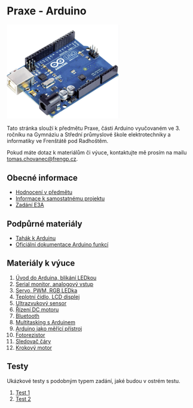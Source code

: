 # Praxe - Arduino

<img src="img/README_1.png" width="300"/>

Tato stránka slouží k předmětu Praxe, části Arduino vyučovaném ve 3. ročníku na Gymnáziu a Střední průmyslové škole elektrotechniky a informatiky ve Frenštátě pod Radhoštěm.

Pokud máte dotaz k materiálům či výuce, kontaktujte mě prosím na mailu [tomas.chovanec@frengp.cz](mailto:tomas.chovanec@frengp.cz).

## Obecné informace
- [Hodnocení v předmětu](Hodnoceni_predmetu.md)
- [Informace k samostatnému projektu](Projekt.md)
- [Zadání E3A](Zadani_projektu_E3B_sk_1.md)

## Podpůrné materiály
- [Tahák k Arduinu](/files/Arduino_tahak.pdf)
- [Oficiální dokumentace Arduino funkcí](https://docs.arduino.cc/language-reference/)

## Materiály k výuce
1. [Úvod do Arduina, blikání LEDkou](01_Uvod_LED.md)
1. [Serial monitor, analogový vstup](02_Serial_monitor_potenciometr.md)
1. [Servo, PWM, RGB LEDka](03_Servo_PWM.md)
1. [Teplotní čidlo, LCD displej](04_DHT_LCD.md)
1. [Ultrazvukový sensor](05_Ultrasonic.md)
1. [Řízení DC motoru](06_DC_motor.md)
1. [Bluetooth](08_Bluetooth.md)
1. [Multitasking s Arduinem](07_Millis.md)
1. [Arduino jako měřící přístroj](09_Serial_plotter.md)
1. [Fotorezistor](10_Fotorezistor.md)
1. [Sledovač čáry](11_Line_follower.md)
1. [Krokový motor](xx_Krokovy_motor.md)


<!---
1. [Závěr](11_zaver.md)
- [Zadání E3A](Zadani_projektu_E3A_sk_2.md)

--->

## Testy
Ukázkové testy s podobným typem zadání, jaké budou v ostrém testu. 

1. [Test 1](Test_1.md)
2. [Test 2](Test_2.md)
   
<!---
2. [Program ve dvojicích](09_lekce.md)
--->
